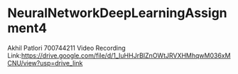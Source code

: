 # NeuralNetworkDeepLearningAssignment4
Akhil Patlori
700744211
Video Recording Link:https://drive.google.com/file/d/1_IuHHJrBIZnOWtJRVXHMhqwM036xMCNU/view?usp=drive_link
